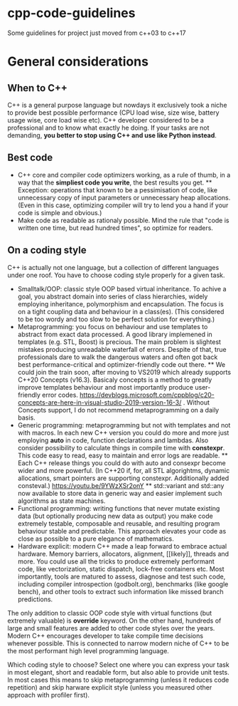 # cpp-code-guidelines
Some guidelines for project just moved from c++03 to c++17

# General considerations

## When to C++
C++ is a general purpose language but nowdays it exclusively took a niche to provide best possible performance (CPU load wise, size wise, battery usage wise, core load wise etc). C++ developer considered to be a professional and to know what exactly he doing. If your tasks are not demanding, **you better to stop using C++ and use like Python instead**.

## Best code
* C++ core and compiler code optimizers working, as a rule of thumb, in a way that the **simpliest code you write**, the best results you get. 
** Exception: operations that known to be a pessimisation of code, like unnecessary copy of input parameters or unnecessary heap allocations. (Even in this case, optimizing compiler will try to lend you a hand if your code is simple and obvious.)
* Make code as readable as rationaly possible. Mind the rule that "code is written one time, but read hundred times", so optimize for readers.

## On a coding style
C++ is actually not one language, but a collection of different languages under one roof. You have to choose coding style properly for a given task.
* Smalltalk/OOP: classic style OOP based virtual inheritance. To achive a goal, you abstract domain into series of class hierarchies, widely employing inheritance, polymorphism and encapsulation. The focus is on a tight coupling data and behaviour in a class(es). (This considered to be too wordy and too slow to be perfect solution for everything.)
* Metaprogramming: you focus on behaviour and use templates to abstract from exact data processed. A good library implemened in templates (e.g. STL, Boost) is precious. The main problem is slightest mistakes producing unreadable waterfall of errors. Despite of that, true professionals dare to walk the dangerous waters and often got back best performance-critical and optimizer-friendly code out there.
** We could join the train soon, after moving to VS2019 which already supports C++20 Concepts (v16.3). Basicaly concepts is a method to greatly improve templates behaviour and most importantly produce user-friendly error codes. https://devblogs.microsoft.com/cppblog/c20-concepts-are-here-in-visual-studio-2019-version-16-3/ . Without Concepts support, I do not recommend metaprogramming on a daily basis.
* Generic programming: metaprogramming but not with templates and not with macros. In each new C++ version you could do more and more just employing **auto** in code, function declarations and lambdas. Also consider possibility to calculate things in compile time with **constexpr**. This code easy to read, easy to maintain and error logs are readable.
** Each C++ release things you could do with auto and consexpr become wider and more powerful. (In C++20 if, for, all STL algorightms, dynamic allocations, smart pointers are supporting constexpr. Additionally added consteval.) https://youtu.be/9YWzXSr2onY
** std::variant and std::any now available to store data in generic way and easier implement such algorithms as state machines.
* Functional programming: writing functions that never mutate existing data (but optionally producing new data as output) you make code extremely testable, composable and reusable, and resulting program behaviour stable and predictable. This approach elevates your code as close as possible to a pure elegance of mathematics.
* Hardware explicit: modern C++ made a leap forward to embrace actual hardware. Memory barriers, allocators, alignment, [[likely]], threads and more. You could use all the tricks to produce extremely performant code, like vectorization, static dispatch, lock-free containers etc. Most importantly, tools are matured to assess, diagnose and test such code, including compiler introspection (godbolt.org), benchmarks (like google bench), and other tools to extract such information like missed branch predictions.

The only addition to classic OOP code style with virtual functions (but extremely valuable) is **override** keyword.
On the other hand, hundreds of large and small features are added to other code styles over the years.
Modern C++ encourages developer to take compile time decisions whenever possible. This is connected to narrow modern niche of C++ to be the most performant high level programming language.

Which coding style to choose? Select one where you can express your task in most elegant, short and readable form, but also able to provide unit tests. In most cases this means to skip metaprogramming (unless it reduces code repetition) and skip harware explicit style (unless you measured other approach with profiler first).

